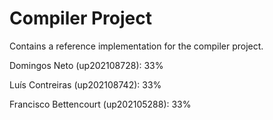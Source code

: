 # Compiler Project

Contains a reference implementation for the compiler project.

Domingos Neto (up202108728): 33%

Luís Contreiras (up202108742): 33%

Francisco Bettencourt (up202105288): 33%